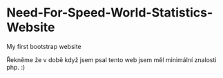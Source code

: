 # Need-For-Speed-World-Statistics-Website
My first bootstrap website

Řekněme že v době když jsem psal tento web jsem měl minimální znalosti php. :)
